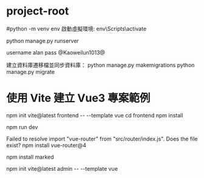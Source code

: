 # project-root

#python -m venv env
啟動虛擬環境:
env\Scripts\activate

python manage.py runserver

username alan
pass @Kaoweilun1013@

建立資料庫遷移檔並同步資料庫：
python manage.py makemigrations
python manage.py migrate


# 使用 Vite 建立 Vue3 專案範例
npm init vite@latest frontend -- --template vue
cd frontend
npm install

npm run dev

Failed to resolve import "vue-router" from "src/router/index.js". Does the file exist?
npm install vue-router@4

npm install marked

npm init vite@latest admin -- --template vue
